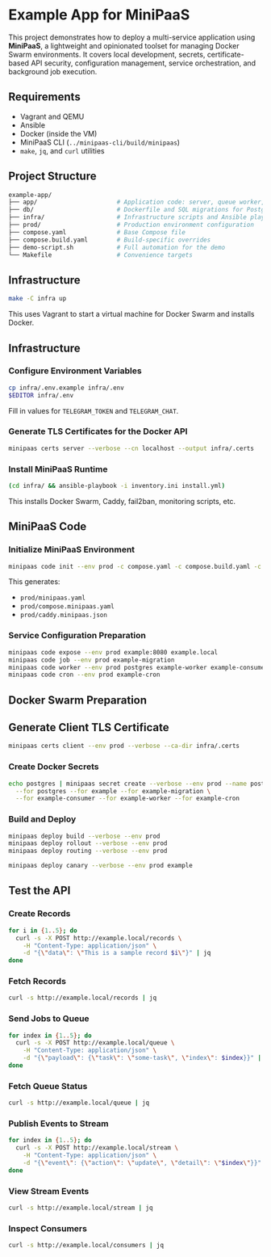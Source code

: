# Example App for MiniPaaS

This project demonstrates how to deploy a multi-service application using **MiniPaaS**, a lightweight and opinionated toolset for managing Docker Swarm environments. It covers local development, secrets, certificate-based API security, configuration management, service orchestration, and background job execution.

## Requirements

- Vagrant and QEMU
- Ansible
- Docker (inside the VM)
- MiniPaaS CLI (`../minipaas-cli/build/minipaas`)
- `make`, `jq`, and `curl` utilities

## Project Structure

```bash
example-app/
├── app/                      # Application code: server, queue worker, stream consumer
├── db/                       # Dockerfile and SQL migrations for PostgreSQL
├── infra/                    # Infrastructure scripts and Ansible playbook
├── prod/                     # Production environment configuration
├── compose.yaml              # Base Compose file
├── compose.build.yaml        # Build-specific overrides
├── demo-script.sh            # Full automation for the demo
└── Makefile                  # Convenience targets
```


## Infrastructure

```bash
make -C infra up
```

This uses Vagrant to start a virtual machine for Docker Swarm and installs Docker.

## Infrastructure


### Configure Environment Variables

```bash
cp infra/.env.example infra/.env
$EDITOR infra/.env
```

Fill in values for `TELEGRAM_TOKEN` and `TELEGRAM_CHAT`.

### Generate TLS Certificates for the Docker API

```bash
minipaas certs server --verbose --cn localhost --output infra/.certs
```

### Install MiniPaaS Runtime

```bash
(cd infra/ && ansible-playbook -i inventory.ini install.yml)
```

This installs Docker Swarm, Caddy, fail2ban, monitoring scripts, etc.

## MiniPaaS Code

### Initialize MiniPaaS Environment

```bash
minipaas code init --env prod -c compose.yaml -c compose.build.yaml -c prod/compose.infra.yaml --host localhost
```

This generates:
- `prod/minipaas.yaml`
- `prod/compose.minipaas.yaml`
- `prod/caddy.minipaas.json`

### Service Configuration Preparation

```bash
minipaas code expose --env prod example:8080 example.local
minipaas code job --env prod example-migration
minipaas code worker --env prod postgres example-worker example-consumer
minipaas code cron --env prod example-cron
```

## Docker Swarm Preparation

## Generate Client TLS Certificate

```bash
minipaas certs client --env prod --verbose --ca-dir infra/.certs
```

### Create Docker Secrets

```bash
echo postgres | minipaas secret create --verbose --env prod --name postgres_password \
  --for postgres --for example --for example-migration \
  --for example-consumer --for example-worker --for example-cron
```

### Build and Deploy

```bash
minipaas deploy build --verbose --env prod
minipaas deploy rollout --verbose --env prod
minipaas deploy routing --verbose --env prod
```

```bash
minipaas deploy canary --verbose --env prod example
```

## Test the API

### Create Records

```bash
for i in {1..5}; do
  curl -s -X POST http://example.local/records \
    -H "Content-Type: application/json" \
    -d "{\"data\": \"This is a sample record $i\"}" | jq
done
```

### Fetch Records

```bash
curl -s http://example.local/records | jq
```

### Send Jobs to Queue

```bash
for index in {1..5}; do
  curl -s -X POST http://example.local/queue \
    -H "Content-Type: application/json" \
    -d "{\"payload\": {\"task\": \"some-task\", \"index\": $index}}" | jq
done
```

### Fetch Queue Status

```bash
curl -s http://example.local/queue | jq
```

### Publish Events to Stream

```bash
for index in {1..5}; do
  curl -s -X POST http://example.local/stream \
    -H "Content-Type: application/json" \
    -d "{\"event\": {\"action\": \"update\", \"detail\": \"$index\"}}" | jq
done
```

### View Stream Events

```bash
curl -s http://example.local/stream | jq
```

### Inspect Consumers

```bash
curl -s http://example.local/consumers | jq
```
